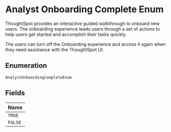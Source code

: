 
# Analyst Onboarding Complete Enum

ThoughtSpot provides an interactive guided walkthrough to onboard new users. The onboarding experience leads users through a set of actions to help users get started and accomplish their tasks quickly.

The users can turn off the Onboarding experience and access it again when they need assistance with the ThoughtSpot UI.

## Enumeration

`AnalystOnboardingCompleteEnum`

## Fields

| Name |
|  --- |
| `TRUE` |
| `FALSE` |

